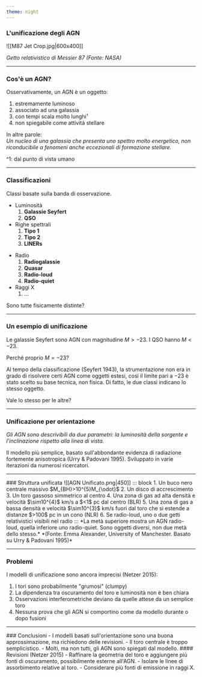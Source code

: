 ```yaml
---
theme: night
---
```

### L'unificazione degli AGN

![[M87 Jet Crop.jpg|600x400]]

*Getto relativistico di Messier 87 (Fonte: NASA)* <!-- element style="font-size: 14px" -->

---
<!-- .slide: style="font-size: 34px" -->
### Cos'è un AGN?
Osservativamente, un AGN è un oggetto:
1. estremamente luminoso
2. associato ad una galassia
3. con tempi scala molto lunghi¹
4. non spiegabile come attività stellare

In altre parole:
\
*Un nucleo di una galassia che presenta uno spettro molto energetico, non riconducibile a fenomeni anche eccezionali di formazione stellare.*

^1: dal punto di vista umano <!-- element style="font-size: 14px" -->

---
<!-- .slide: style="font-size: 34px" -->
### Classificazioni
Classi basate sulla banda di osservazione.

<split even>
<div>

- Luminosità
	1. **Galassie Seyfert**
	2. **QSO**
- Righe spettrali
	1. **Tipo 1**
	2. **Tipo 2**
	3. **LINERs**
</div>

<div>

- Radio
	1. **Radiogalassie**
	2. **Quasar**
	3. **Radio-loud**
	4. **Radio-quiet**
- Raggi X
	1. ...
</div>
</split>

Sono tutte fisicamente distinte?

---
<!-- .slide: style="font-size: 30px" -->
### Un esempio di unificazione
Le galassie Seyfert sono AGN con magnitudine $M>-23$. I QSO hanno $M<-23$.

Perché proprio $M=-23$?

Al tempo della classificazione (Seyfert 1943), la strumentazione non era in grado di risolvere certi AGN come oggetti estesi, così il limite pari a $-23$ è stato scelto su base tecnica, non fisica. Di fatto, le due classi indicano lo stesso oggetto.

Vale lo stesso per le altre?

---
<!-- .slide: style="font-size: 34px" -->
### Unificazione per orientazione
*Gli AGN sono descrivibili da due parametri: la luminosità della sorgente e l'inclinazione rispetto alla linea di vista.*

Il modello più semplice, basato sull'abbondante evidenza di radiazione fortemente anisotropica (Urry & Padovani 1995). Sviluppato in varie iterazioni da numerosi ricercatori.

---
<!-- .slide: data-auto-animate -->
<grid drag="100 10" drop="0 10">
### Struttura unificata
</grid>

<grid drag="50 70" drop="2 20">
![[AGN Unificato.png|450]]
</grid>

<grid drag="50 70" drop="48 20">
::: block
1. Un buco nero centrale massivo $M_{BH}>10^{5}M_{\odot}$
2. Un disco di accrescimento
3. Un toro gassoso simmetrico al centro
4. Una zona di gas ad alta densità e velocità $\sim10^{4}$ km/s a $<1$ pc dal centro (BLR)
5. Una zona di gas a bassa densità e velocità $\sim10^{3}$ km/s fuori dal toro che si estende a distanze $>100$ pc in un cono (NLR)
6. Se radio-loud, uno o due getti relativistici visibili nel radio
::: <!-- element style="font-size: 22px" -->
</grid>

<grid drag="90 10" drop="5 -5">
*La metà superiore mostra un AGN radio-loud, quella inferiore uno radio-quiet. Sono oggetti diversi, non due metà dello stesso.* <!-- element style="font-size: 14px" -->
</grid>

<grid drag="90 10" drop="5 -1">
*(Fonte: Emma Alexander, University of Manchester. Basato su Urry & Padovani 1995)* <!-- element style="font-size: 14px" -->
</grid>

---
### Problemi
I modelli di unificazione sono ancora imprecisi (Netzer 2015):
1. I tori sono probabilmente "grumosi" (clumpy)
2. La dipendenza tra oscuramento del toro e luminosità non è ben chiara
3. Osservazioni interferometriche deviano da quelle attese da un semplice toro
4. Nessuna prova che gli AGN si comportino come da modello durante o dopo fusioni

---
<!-- .slide: style="font-size: 30px" -->
<grid drag="100 40" drop="0 15">
### Conclusioni
- I modelli basati sull'orientazione sono una buona approssimazione, ma richiedono delle revisioni.
- Il toro centrale è troppo semplicistico.
- Molti, ma non tutti, gli AGN sono spiegati dal modello.
</grid>

<grid drag="100 40" drop="0 50">
#### Revisioni (Netzer 2015)
- Raffinare la geometria del toro e aggiungere più fonti di oscuramento, possibilmente esterne all'AGN.
- Isolare le linee di assorbimento relative al toro.
- Considerare più fonti di emissione in raggi X.
</grid>